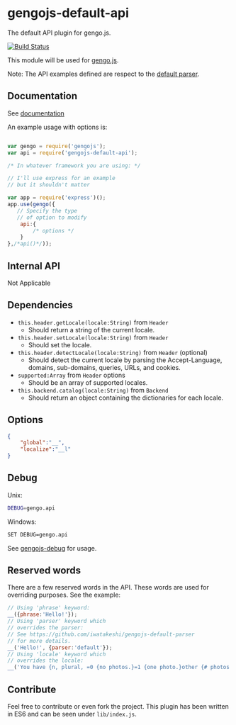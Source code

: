 # gengojs-default-api

The default API plugin for gengo.js.

[![Build Status](https://travis-ci.org/gengojs/plugin-api.svg?branch=master)](https://travis-ci.org/gengojs/plugin-api)

This module will be used for [gengo.js](https://github.com/gengojs/gengojs).

Note: The API examples defined are respect to the [default parser](https://github.com/gengojs/plugin-parser).

## Documentation

See [documentation](https://gengojs.github.io/plugin-api)


An example usage with options is:

```javascript

var gengo = require('gengojs');
var api = require('gengojs-default-api');

/* In whatever framework you are using: */

// I'll use express for an example
// but it shouldn't matter

var app = require('express')();
app.use(gengo({
   // Specify the type
   // of option to modify
	api:{
		/* options */
	}
},/*api()*/));
```

## Internal API

Not Applicable

## Dependencies

* `this.header.getLocale(locale:String)` from `Header`
	* Should return a string of the current locale.
* `this.header.setLocale(locale:String)` from `Header`
	* Should set the locale.
* `this.header.detectLocale(locale:String)` from `Header` (optional)
	* Should detect the current locale by parsing the 
	Accept-Language, domains, sub-domains, queries, URLs, and cookies.
* `supported:Array` from `Header` options
	* Should be an array of supported locales.
* `this.backend.catalog(locale:String)` from `Backend`
	* Should return an object containing the dictionaries for each locale.

## Options

```json
{
	"global":"__",
	"localize":"__l"
}
```

## Debug

Unix:

```bash
DEBUG=gengo.api
```
Windows:

```bash
SET DEBUG=gengo.api
```

See [gengojs-debug](https://github.com/gengojs/gengojs-debug) for usage.

## Reserved words

There are a few reserved words in the API. These words are used for
overriding purposes. See the example:

```javascript
// Using 'phrase' keyword:
__({phrase:'Hello!'});
// Using 'parser' keyword which
// overrides the parser:
// See https://github.com/iwatakeshi/gengojs-default-parser
// for more details.
__('Hello!', {parser:'default'});
// Using 'locale' keyword which
// overrides the locale:
__('You have {n, plural, =0 {no photos.}=1 {one photo.}other {# photos.}}', {parser:'format'});
```

## Contribute

Feel free to contribute or even fork the project. This plugin has been
written in ES6 and can be seen under `lib/index.js`.
